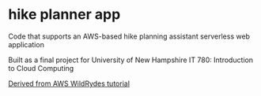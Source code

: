 # hike planner app

Code that supports an AWS-based hike planning assistant serverless web application

Built as a final project for University of New Hampshire IT 780: Introduction to Cloud Computing

[Derived from AWS WildRydes tutorial](https://aws.amazon.com/getting-started/projects/build-serverless-web-app-lambda-apigateway-s3-dynamodb-cognito/)
